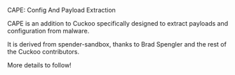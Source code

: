 CAPE: Config And Payload Extraction

CAPE is an addition to Cuckoo specifically designed to extract payloads and configuration from malware.

It is derived from spender-sandbox, thanks to Brad Spengler and the rest of the Cuckoo contributors.

More details to follow!